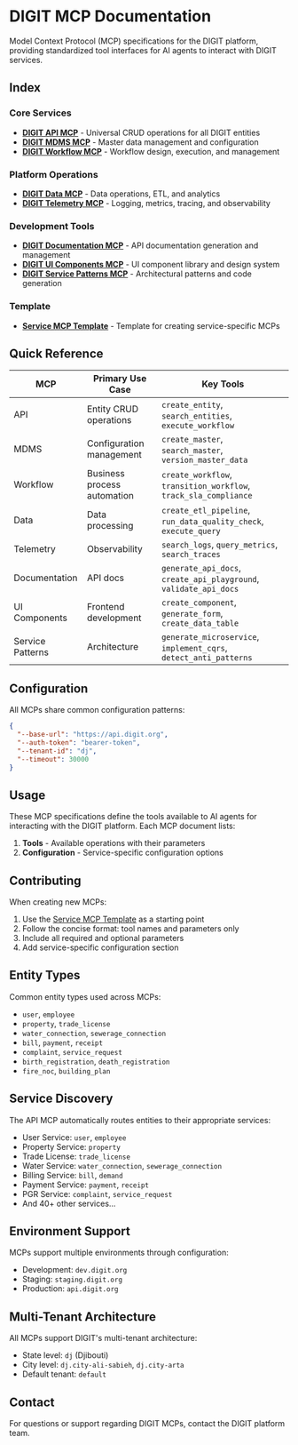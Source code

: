 # DIGIT MCP Documentation

Model Context Protocol (MCP) specifications for the DIGIT platform, providing standardized tool interfaces for AI agents to interact with DIGIT services.

## Index

### Core Services
- [**DIGIT API MCP**](./digit-api-mcp.md) - Universal CRUD operations for all DIGIT entities
- [**DIGIT MDMS MCP**](./digit-mdms-mcp.md) - Master data management and configuration
- [**DIGIT Workflow MCP**](./digit-workflow-mcp.md) - Workflow design, execution, and management

### Platform Operations
- [**DIGIT Data MCP**](./digit-data-mcp.md) - Data operations, ETL, and analytics
- [**DIGIT Telemetry MCP**](./digit-telemetry-mcp.md) - Logging, metrics, tracing, and observability

### Development Tools
- [**DIGIT Documentation MCP**](./digit-documentation-mcp.md) - API documentation generation and management
- [**DIGIT UI Components MCP**](./digit-ui-components-mcp.md) - UI component library and design system
- [**DIGIT Service Patterns MCP**](./digit-service-patterns-mcp.md) - Architectural patterns and code generation

### Template
- [**Service MCP Template**](./service-mcp-template.md) - Template for creating service-specific MCPs

## Quick Reference

| MCP | Primary Use Case | Key Tools |
|-----|-----------------|-----------|
| API | Entity CRUD operations | `create_entity`, `search_entities`, `execute_workflow` |
| MDMS | Configuration management | `create_master`, `search_master`, `version_master_data` |
| Workflow | Business process automation | `create_workflow`, `transition_workflow`, `track_sla_compliance` |
| Data | Data processing | `create_etl_pipeline`, `run_data_quality_check`, `execute_query` |
| Telemetry | Observability | `search_logs`, `query_metrics`, `search_traces` |
| Documentation | API docs | `generate_api_docs`, `create_api_playground`, `validate_api_docs` |
| UI Components | Frontend development | `create_component`, `generate_form`, `create_data_table` |
| Service Patterns | Architecture | `generate_microservice`, `implement_cqrs`, `detect_anti_patterns` |

## Configuration

All MCPs share common configuration patterns:

```json
{
  "--base-url": "https://api.digit.org",
  "--auth-token": "bearer-token",
  "--tenant-id": "dj",
  "--timeout": 30000
}
```

## Usage

These MCP specifications define the tools available to AI agents for interacting with the DIGIT platform. Each MCP document lists:

1. **Tools** - Available operations with their parameters
2. **Configuration** - Service-specific configuration options

## Contributing

When creating new MCPs:
1. Use the [Service MCP Template](./service-mcp-template.md) as a starting point
2. Follow the concise format: tool names and parameters only
3. Include all required and optional parameters
4. Add service-specific configuration section

## Entity Types

Common entity types used across MCPs:
- `user`, `employee`
- `property`, `trade_license`
- `water_connection`, `sewerage_connection`
- `bill`, `payment`, `receipt`
- `complaint`, `service_request`
- `birth_registration`, `death_registration`
- `fire_noc`, `building_plan`

## Service Discovery

The API MCP automatically routes entities to their appropriate services:
- User Service: `user`, `employee`
- Property Service: `property`
- Trade License: `trade_license`
- Water Service: `water_connection`, `sewerage_connection`
- Billing Service: `bill`, `demand`
- Payment Service: `payment`, `receipt`
- PGR Service: `complaint`, `service_request`
- And 40+ other services...

## Environment Support

MCPs support multiple environments through configuration:
- Development: `dev.digit.org`
- Staging: `staging.digit.org`
- Production: `api.digit.org`

## Multi-Tenant Architecture

All MCPs support DIGIT's multi-tenant architecture:
- State level: `dj` (Djibouti)
- City level: `dj.city-ali-sabieh`, `dj.city-arta`
- Default tenant: `default`

## Contact

For questions or support regarding DIGIT MCPs, contact the DIGIT platform team.